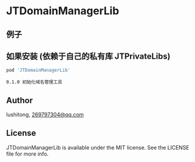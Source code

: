 # JTDomainManagerLib

## 例子

## 如果安装 (依赖于自己的私有库 JTPrivateLibs)

```ruby
pod 'JTDomainManagerLib' 
```

```更新说明
0.1.0 初始化域名管理工具
```

## Author

lushitong, 269797304@qq.com

## License

JTDomainManagerLib is available under the MIT license. See the LICENSE file for more info.
